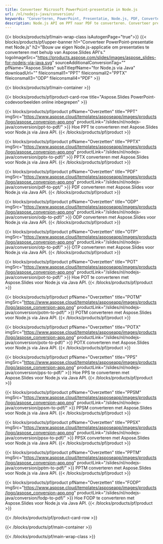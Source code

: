 ```yaml
---
title: Converteer Microsoft PowerPoint-presentatie in Node.js
url: /nl/nodejs-java/conversion/
keywords: "Converteren, PowerPoint, Presentatie, Node.js, PDF, Converteren naar PDF, PPT naar PDF"
description: Node.js API om PPT naar PDF te converteren. Converteer presentaties naar JPG, PNG en andere formaten in Node.js.
---
```



{{< blocks/products/pf/main-wrap-class isAutogenPage="true">}}
{{< blocks/products/pf/upper-banner h1="Converteer PowerPoint-presentatie met Node.js" h2="Bouw uw eigen Node.js-applicatie om presentaties te converteren met behulp van Aspose.Slides API's." logoImageSrc="https://products.aspose.com/slides/images/aspose_slides-for-nodejs-via-java.svg" sourceAdditionalConversionTag="" pfName="Aspose.Slides" subTitlepfName="for Node.js via Java" downloadUrl="" fileiconsmall1="PPT" fileiconsmall2="PPTX" fileiconsmall3="ODP" fileiconsmall4="PDF" >}}

{{< blocks/products/pf/main-container >}}

{{< blocks/products/pf/product-card-row title="Aspose.Slides PowerPoint-codevoorbeelden online inbegrepen" >}}

{{< blocks/products/pf/product pfName="Overzetten" title="PPT" imgSrc="https://www.aspose.cloud/templates/asposeapp/images/products/logo/aspose_conversion-app.png" productLink="/slides/nl/nodejs-java/conversion/ppt-to-pdf/" >}}
Hoe PPT te converteren met Aspose.Slides voor Node.js via Java API.
{{< /blocks/products/pf/product >}}

{{< blocks/products/pf/product pfName="Overzetten" title="PPTX" imgSrc="https://www.aspose.cloud/templates/asposeapp/images/products/logo/aspose_conversion-app.png" productLink="/slides/nl/nodejs-java/conversion/pptx-to-pdf/" >}}
PPTX converteren met Aspose.Slides voor Node.js via Java API.
{{< /blocks/products/pf/product >}}

{{< blocks/products/pf/product pfName="Overzetten" title="PDF" imgSrc="https://www.aspose.cloud/templates/asposeapp/images/products/logo/aspose_conversion-app.png" productLink="/slides/nl/nodejs-java/conversion/pdf-to-ppt/" >}}
PDF converteren met Aspose.Slides voor Node.js via Java API.
{{< /blocks/products/pf/product >}}

{{< blocks/products/pf/product pfName="Overzetten" title="ODP" imgSrc="https://www.aspose.cloud/templates/asposeapp/images/products/logo/aspose_conversion-app.png" productLink="/slides/nl/nodejs-java/conversion/odp-to-pdf/" >}}
ODP converteren met Aspose.Slides voor Node.js via Java API.
{{< /blocks/products/pf/product >}}

{{< blocks/products/pf/product pfName="Overzetten" title="OTP" imgSrc="https://www.aspose.cloud/templates/asposeapp/images/products/logo/aspose_conversion-app.png" productLink="/slides/nl/nodejs-java/conversion/otp-to-pdf/" >}}
OTP converteren met Aspose.Slides voor Node.js via Java API.
{{< /blocks/products/pf/product >}}

{{< blocks/products/pf/product pfName="Overzetten" title="POT" imgSrc="https://www.aspose.cloud/templates/asposeapp/images/products/logo/aspose_conversion-app.png" productLink="/slides/nl/nodejs-java/conversion/pot-to-pdf/" >}}
Hoe POT te converteren met Aspose.Slides voor Node.js via Java API.
{{< /blocks/products/pf/product >}}

{{< blocks/products/pf/product pfName="Overzetten" title="POTM" imgSrc="https://www.aspose.cloud/templates/asposeapp/images/products/logo/aspose_conversion-app.png" productLink="/slides/nl/nodejs-java/conversion/potm-to-pdf/" >}}
POTM converteren met Aspose.Slides voor Node.js via Java API.
{{< /blocks/products/pf/product >}}

{{< blocks/products/pf/product pfName="Overzetten" title="POTX" imgSrc="https://www.aspose.cloud/templates/asposeapp/images/products/logo/aspose_conversion-app.png" productLink="/slides/nl/nodejs-java/conversion/potx-to-pdf/" >}}
POTX converteren met Aspose.Slides voor Node.js via Java API.
{{< /blocks/products/pf/product >}}

{{< blocks/products/pf/product pfName="Overzetten" title="PPS" imgSrc="https://www.aspose.cloud/templates/asposeapp/images/products/logo/aspose_conversion-app.png" productLink="/slides/nl/nodejs-java/conversion/pps-to-pdf/" >}}
Hoe PPS te converteren met Aspose.Slides voor Node.js via Java API.
{{< /blocks/products/pf/product >}}

{{< blocks/products/pf/product pfName="Overzetten" title="PPSM" imgSrc="https://www.aspose.cloud/templates/asposeapp/images/products/logo/aspose_conversion-app.png" productLink="/slides/nl/nodejs-java/conversion/ppsm-to-pdf/" >}}
PPSM converteren met Aspose.Slides voor Node.js via Java API.
{{< /blocks/products/pf/product >}}

{{< blocks/products/pf/product pfName="Overzetten" title="PPSX" imgSrc="https://www.aspose.cloud/templates/asposeapp/images/products/logo/aspose_conversion-app.png" productLink="/slides/nl/nodejs-java/conversion/ppsx-to-pdf/" >}}
PPSX converteren met Aspose.Slides voor Node.js via Java API.
{{< /blocks/products/pf/product >}}

{{< blocks/products/pf/product pfName="Overzetten" title="PPTM" imgSrc="https://www.aspose.cloud/templates/asposeapp/images/products/logo/aspose_conversion-app.png" productLink="/slides/nl/nodejs-java/conversion/pptm-to-pdf/" >}}
PPTM converteren met Aspose.Slides voor Node.js via Java API.
{{< /blocks/products/pf/product >}}

{{< blocks/products/pf/product pfName="Overzetten" title="FODP" imgSrc="https://www.aspose.cloud/templates/asposeapp/images/products/logo/aspose_conversion-app.png" productLink="/slides/nl/nodejs-java/conversion/fodp-to-pdf/" >}}
Hoe FODP te converteren met Aspose.Slides voor Node.js via Java API.
{{< /blocks/products/pf/product >}}



{{< /blocks/products/pf/product-card-row >}}

{{< /blocks/products/pf/main-container >}}
    
{{< /blocks/products/pf/main-wrap-class >}}